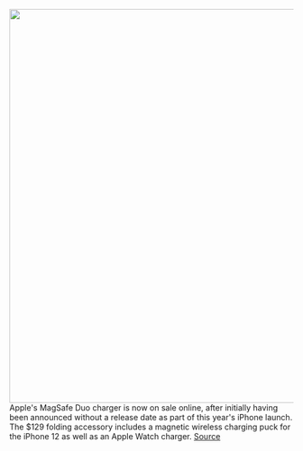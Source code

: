 <img src='https://cdn.vox-cdn.com/thumbor/HfimBLukg0CtR8fw6p-7-P2zgq4=/0x0:2040x1360/1200x800/filters:focal(857x517:1183x843)/cdn.vox-cdn.com/uploads/chorus_image/image/68211047/dbohn_201109_4283_0009.0.0.jpg' width='700px' /><br/>
Apple's MagSafe Duo charger is now on sale online, after initially having been announced without a release date as part of this year's iPhone launch. The $129 folding accessory includes a magnetic wireless charging puck for the iPhone 12 as well as an Apple Watch charger.
<a href='https://www.theverge.com/2020/12/1/21883526/apple-magsafe-duo-charger-available-now'> Source <a/>